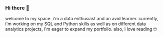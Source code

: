 ### Hi there 👾
welcome to my space. i'm a data enthusiast and an avid learner. currently, i'm working on my SQL and Python skills as well as on different data analytics projects, i'm eager to expand my portfolio. also, i love reading 🤓
<!--
**itorrescardenas/itorrescardenas** is a ✨ _special_ ✨ repository because its `README.md` (this file) appears on your GitHub profile.

Here are some ideas to get you started:

- 🔭 I’m currently working on ...
- 🌱 I’m currently learning ...
- 👯 I’m looking to collaborate on ...
- 🤔 I’m looking for help with ...
- 💬 Ask me about ...
- 📫 How to reach me: ...
- 😄 Pronouns: ...
- ⚡ Fun fact: ...
-->
